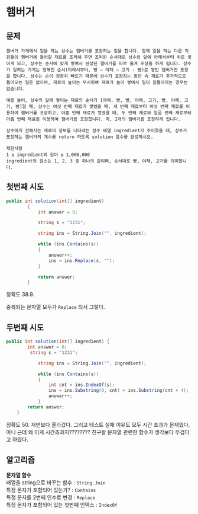 # 햄버거

## 문제

```
햄버거 가게에서 일을 하는 상수는 햄버거를 포장하는 일을 합니다. 함께 일을 하는 다른 직원들이 햄버거에 들어갈 재료를 조리해 주면 조리된 순서대로 상수의 앞에 아래서부터 위로 쌓이게 되고, 상수는 순서에 맞게 쌓여서 완성된 햄버거를 따로 옮겨 포장을 하게 됩니다. 상수가 일하는 가게는 정해진 순서(아래서부터, 빵 – 야채 – 고기 - 빵)로 쌓인 햄버거만 포장을 합니다. 상수는 손이 굉장히 빠르기 때문에 상수가 포장하는 동안 속 재료가 추가적으로 들어오는 일은 없으며, 재료의 높이는 무시하여 재료가 높이 쌓여서 일이 힘들어지는 경우는 없습니다.

예를 들어, 상수의 앞에 쌓이는 재료의 순서가 [야채, 빵, 빵, 야채, 고기, 빵, 야채, 고기, 빵]일 때, 상수는 여섯 번째 재료가 쌓였을 때, 세 번째 재료부터 여섯 번째 재료를 이용하여 햄버거를 포장하고, 아홉 번째 재료가 쌓였을 때, 두 번째 재료와 일곱 번째 재료부터 아홉 번째 재료를 이용하여 햄버거를 포장합니다. 즉, 2개의 햄버거를 포장하게 됩니다.

상수에게 전해지는 재료의 정보를 나타내는 정수 배열 ingredient가 주어졌을 때, 상수가 포장하는 햄버거의 개수를 return 하도록 solution 함수를 완성하시오.

제한사항
1 ≤ ingredient의 길이 ≤ 1,000,000
ingredient의 원소는 1, 2, 3 중 하나의 값이며, 순서대로 빵, 야채, 고기를 의미합니다.
```

## 첫번째 시도

```cs
public int solution(int[] ingredient)
        {
            int answer = 0;

            string s = "1231";

            string ins = String.Join("", ingredient);

            while (ins.Contains(s))
            {
                answer++;
                ins = ins.Replace(s, "");
            }

            return answer;
        }
```
정확도 38.9. 

중복되는 문자열 모두가 `Replace` 되서 그렇다.
<br>

## 두번째 시도
```cs
public int solution(int[] ingredient) {
        int answer = 0;
         string s = "1231";

            string ins = String.Join("", ingredient);

            while (ins.Contains(s))
            {
                int cnt = ins.IndexOf(s);
                ins = ins.Substring(0, cnt) + ins.Substring(cnt + 4);
                answer++;
            }
        return answer;
    }
```
정확도 50. 저번보다 올라갔다. 그리고 테스트 실패 이유도 모두 시간 초과가 문제였다. 아니 근데 왜 이게 시간초과지???????? 친구왈 문자열 관련한 함수가 생각보다 무겁다고 하였다.

## 알고리즘

**문자열 함수** <br>
배열을 string으로 바꾸는 함수 : `String.Join` <br>
특정 문자가 포함되어 있는가? : `Contains` <br>
특정 문자를 2번째 인수로 변경 : `Replace` <br>
특정 문자가 포함되어 있는 첫번째 인덱스 : `IndexOf` <br>